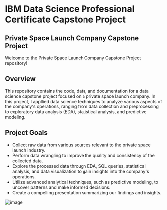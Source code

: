 # IBM Data Science Professional Certificate Capstone Project

## Private Space Launch Company Capstone Project

Welcome to the Private Space Launch Company Capstone Project repository!

## Overview

This repository contains the code, data, and documentation for a data science capstone project focused on a private space launch company. In this project, I appllied data science techniques to analyze various aspects of the company's operations, ranging from data collection and preprocessing to exploratory data analysis (EDA), statistical analysis, and predictive modeling.

## Project Goals

- Collect raw data from various sources relevant to the private space launch industry.
- Perform data wrangling to improve the quality and consistency of the collected data.
- Explore the processed data through EDA, SQL queries, statistical analysis, and data visualization to gain insights into the company's operations.
- Utilize advanced analytical techniques, such as predictive modeling, to uncover patterns and make informed decisions.
- Create a compelling presentation summarizing our findings and insights.

![image](https://github.com/Brian-Parmer/IBM_Data_Science_Professional_Certificate/assets/142182257/f8b884da-a55d-42d6-acd5-92fd1c23b35b)
